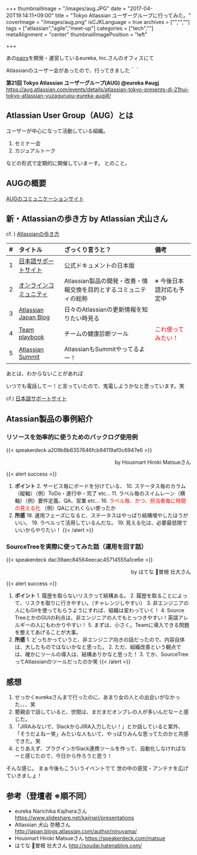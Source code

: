 +++
thumbnailImage = "/images/aug.JPG"
date = "2017-04-20T19:14:11+09:00"
title = "Tokyo Atlassian ユーザーグループに行ってみた。"
coverImage = "/images/aug.png"
isCJKLanguage = true
archives = ["","",""]
tags = ["atlassian","agile","meet-up"]
categories = ["tech",""]
metaAlignment = "center"
thumbnailImagePosition = "left"

+++

あの[pairs](https://www.pairs.lv/)を開発・運営しているeureka, Inc.さんのオフィスにて

Atlassianのユーザー会があったので、行ってきました＾＾

**第21回 Tokyo Atlassian ユーザーグループ(AUG) @eureka #augj**
https://aug.atlassian.com/events/details/atlassian-tokyo-presents-di-21hui-tokyo-atlassian-yuzagurupu-eureka-augj#/


## Atlassian User Group（AUG）とは

ユーザーが中心になって活動している組織。

  1. セミナー会
  2. カジュアルトーク

などの形式で定期的に開催していまーす。
とのこと。


## AUGの概要
[AUGのコミュニケーションサイト](https://aug.atlassian.com/)

## 新・Atlassianの歩き方  by Atlassian 犬山さん
cf. ) [Atlassianの歩き方](http://qiita.com/kunny53/items/06759877d321c799df95)

|#|タイトル|ざっくり言うと？|備考|
|:-----------:|:------------|:------------|:------------|
|1|[日本語サポートサイト](https://confluence.atlassian.com/jpns)|公式ドキュメントの日本版||
|2|[オンラインコミュニティ](https://community.atlassian.com/)|Atlassian製品の開発・改善・情報交換を目的とするコミュニティの総称|※ 今後日本語対応も予定中|
|3|[Atlassian Japan Blog](http://japan.blogs.atlassian.com/)|日々のAtlassianの更新情報を知りたい時見る||
|4|[Team playbook](https://ja.atlassian.com/team-playbook)|チームの健康診断ツール|<font color="Red">これ使ってみたい！</font>|
|5|[Atlassian Summit](https://www.atlassian.com/company/events/summit)|AtlassianもSummitやってるよー！||

  あとは、わからないことがあれば

  いつでも電話してー！と言っていたので、鬼電しようかなと思っています。笑

  cf.) [日本語サポートサイト](https://confluence.atlassian.com/jpns)

## Atassian製品の事例紹介

### リソースを効率的に使うためのバックログ使用例
  {{< speakerdeck a209b8b6357646fcb94119af0c6947e6 >}}
  <div style="text-align: right;">by Housmart Hiroki Matsueさん</div>

{{< alert success >}}
  1. **ポイント**
    2. サービス毎にボードを分けている、
    10. ステータス毎のカラム（縦軸）（例）ToDo・進行中・完了 etc...
    11. ラベル毎のスイムレーン（横軸）（例）要件定義、QA、営業 etc...
    16. <font color="Red">ラベル毎、かつ、担当者毎に時間の見える化</font>  （例）QAにどれくらい使ったか
  17. **所感**
    18. 運用フェーズになると、ステータスはやっぱり結構増やしたほうがいい。
    19. ラベルって活用しているんだな。
    19. 見える化は、必要最低限でいいからやりたい！
{{< /alert >}}

### SourceTreeを実際に使ってみた話（運用を回す話）
  {{< speakerdeck dac39aec84564eecac45714555a1ce6e >}}
  <div style="text-align: right;">by はてな 曽根 壮大さん</div>

{{< alert success >}}
  1. **ポイント**
    1. 履歴を取らないリスクって結構ある。
    2. 履歴を取ることによって、リスクを取りに行きやすい。（チャレンジしやすい）
    3. 非エンジニアの人にもGitを使ってもらうようにすれば、組織は変わっていく！
    4. Source TreeとかのGUIの利点は、非エンジニアの人でもとっつきやすい！英語アレルギーの人にもわかりやすい！
    5. まずは、小さく。Teamに導入できる問題を整えてあげることが大事。
  2. **所感**
    1. どっちかっていうと、非エンジニア向きの話だったので、内容自体は、大したものではないかなと思った。
    2. ただ、組織改善という観点では、確かにツールの導入は、結構ありかなと思った！
    3. てか、SourceTreeってAtlassianのツールだったのか笑
{{< /alert >}}


## 感想
1. せっかくeurekaさんまで行ったのに、あまり女の人との出会いがなかった、、、笑
2. 懇親会で話していると、世間は、まだまだオンプレの人が多いんだなーと感じた。
3. 「JIRAみないで、SlackからJIRA入力したい！」とか話していると案外、「そうだよねー笑」みたいな人もいて、やっぱりみんな思ってたのかと共感できた。笑
4. とりあえず、プラグインかSlack連携ツールを作って、自動化しなければなーと感じたので、今日から作ろうと思う！

そんな感じ。
まぁ今後もこういうイベントでて
世の中の感覚・アンテナを広げていきましょ！

## 参考（登壇者 ※順不同）
- eureka Narichika Kajiharaさん
https://www.slideshare.net/kajinari/presentations
- Atlassian 犬山 奈穂さん
http://japan.blogs.atlassian.com/author/ninuyama/
- Housmart Hiroki Matsueさん
https://speakerdeck.com/matsue
- はてな 曽根 壮大さん
http://soudai.hatenablog.com/
